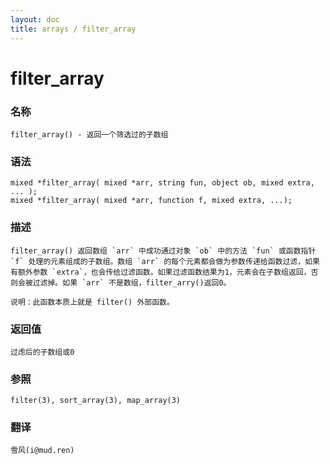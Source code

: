 ```yaml
---
layout: doc
title: arrays / filter_array
---
```

# filter_array

### 名称

    filter_array() - 返回一个筛选过的子数组

### 语法

    mixed *filter_array( mixed *arr, string fun, object ob, mixed extra, ... );
    mixed *filter_array( mixed *arr, function f, mixed extra, ...);

### 描述

    filter_array() 返回数组 `arr` 中成功通过对象 `ob` 中的方法 `fun` 或函数指针 `f` 处理的元素组成的子数组。数组 `arr` 的每个元素都会做为参数传递给函数过滤，如果有额外参数 `extra`，也会传给过滤函数。如果过滤函数结果为1，元素会在子数组返回，否则会被过滤掉。如果 `arr` 不是数组，filter_arry()返回0。

    说明：此函数本质上就是 filter() 外部函数。

### 返回值

    过虑后的子数组或0

### 参照

    filter(3), sort_array(3), map_array(3)

### 翻译

    雪风(i@mud.ren)
